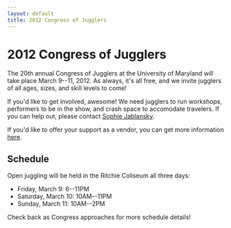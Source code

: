 ```yaml
---
layout: default
title: 2012 Congress of Jugglers
---
```


# 2012 Congress of Jugglers

The 20th annual Congress of Jugglers at the University of Maryland will
take place March 9--11, 2012. As always, it's all free, and we invite
jugglers of all ages, sizes, and skill levels to come!

If you'd like to get involved, awesome! We need jugglers to run
workshops, performers to be in the show, and crash space to accomodate
travelers. If you can help out, please contact
[Sophie Jablansky](mailto:sjablans@umd.edu).

If you'd like to offer your support as a vendor, you can get more
information [here](vendors.pdf).

## Schedule

Open juggling will be held in the Ritchie Coliseum all three days:

 * Friday, March 9: 6--11PM
 * Saturday, March 10: 10AM--11PM
 * Sunday, March 11: 10AM--2PM

Check back as Congress approaches for more schedule details!
